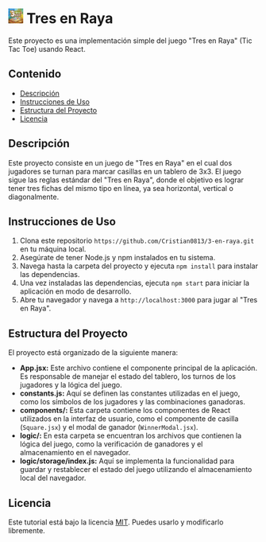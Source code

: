 # <img src="./public/3-en-raya.jpg" alt="Logo" width="30"> Tres en Raya  

Este proyecto es una implementación simple del juego "Tres en Raya" (Tic Tac Toe) usando React.


## Contenido

- [Descripción](#descripción)
- [Instrucciones de Uso](#instrucciones-de-uso)
- [Estructura del Proyecto](#estructura-del-proyecto)
- [Licencia](#licencia)

## Descripción

Este proyecto consiste en un juego de "Tres en Raya" en el cual dos jugadores se turnan para marcar casillas en un tablero de 3x3. El juego sigue las reglas estándar del "Tres en Raya", donde el objetivo es lograr tener tres fichas del mismo tipo en línea, ya sea horizontal, vertical o diagonalmente.

## Instrucciones de Uso

1. Clona este repositorio `https://github.com/Cristian0813/3-en-raya.git` en tu máquina local.
2. Asegúrate de tener Node.js y npm instalados en tu sistema.
3. Navega hasta la carpeta del proyecto y ejecuta `npm install` para instalar las dependencias.
4. Una vez instaladas las dependencias, ejecuta `npm start` para iniciar la aplicación en modo de desarrollo.
5. Abre tu navegador y navega a `http://localhost:3000` para jugar al "Tres en Raya".

## Estructura del Proyecto

El proyecto está organizado de la siguiente manera:

- **App.jsx:** Este archivo contiene el componente principal de la aplicación. Es responsable de manejar el estado del tablero, los turnos de los jugadores y la lógica del juego.
- **constants.js:** Aquí se definen las constantes utilizadas en el juego, como los símbolos de los jugadores y las combinaciones ganadoras.
- **components/:** Esta carpeta contiene los componentes de React utilizados en la interfaz de usuario, como el componente de casilla (`Square.jsx`) y el modal de ganador (`WinnerModal.jsx`).
- **logic/:** En esta carpeta se encuentran los archivos que contienen la lógica del juego, como la verificación de ganadores y el almacenamiento en el navegador.
- **logic/storage/index.js:** Aquí se implementa la funcionalidad para guardar y restablecer el estado del juego utilizando el almacenamiento local del navegador.

## Licencia

Este tutorial está bajo la licencia [MIT](https://github.com/Cristian0813/3-en-raya/blob/main/LICENSE). Puedes usarlo y modificarlo libremente.
